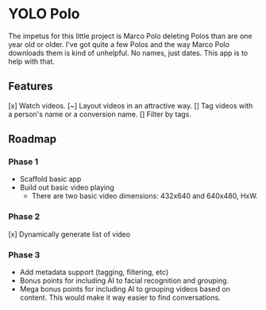 # YOLO Polo

The impetus for this little project is Marco Polo deleting Polos than are one year old or older. I've got quite a few Polos and the way Marco Polo downloads them is kind of unhelpful. No names, just dates. This app is to help with that.

## Features

[x] Watch videos.
[~] Layout videos in an attractive way.
[] Tag videos with a person's name or a conversion name.
[] Filter by tags.

## Roadmap

### Phase 1

- Scaffold basic app
- Build out basic video playing
  - There are two basic video dimensions: 432x640 and 640x480, HxW.

### Phase 2

[x] Dynamically generate list of video

### Phase 3

- Add metadata support (tagging, filtering, etc)
- Bonus points for including AI to facial recognition and grouping.
- Mega bonus points for including AI to grouping videos based on content. This would make it way easier to find conversations.
